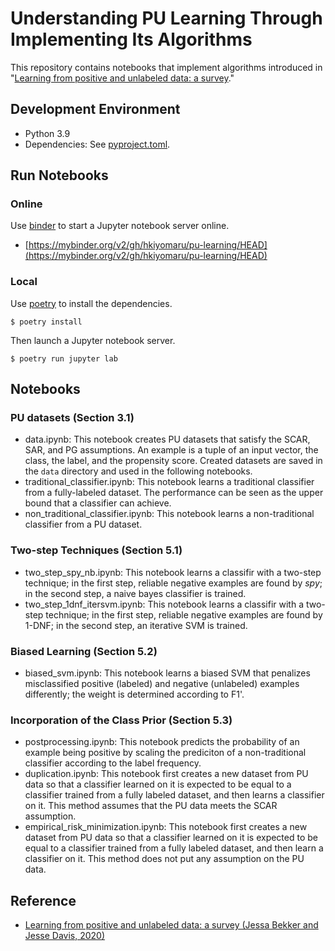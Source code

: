 # Understanding PU Learning Through Implementing Its Algorithms

This repository contains notebooks that implement algorithms introduced in "[Learning from positive and unlabeled data: a survey](https://arxiv.org/abs/1811.04820)."

## Development Environment

- Python 3.9
- Dependencies: See [pyproject.toml](./pyproject.toml).

## Run Notebooks

### Online

Use [binder](https://mybinder.org/) to start a Jupyter notebook server online.

- [https://mybinder.org/v2/gh/hkiyomaru/pu-learning/HEAD](https://mybinder.org/v2/gh/hkiyomaru/pu-learning/HEAD)

### Local

Use [poetry](https://python-poetry.org/) to install the dependencies.

```
$ poetry install
```

Then launch a Jupyter notebook server.

```
$ poetry run jupyter lab
```

## Notebooks

### PU datasets (Section 3.1)

- data.ipynb: This notebook creates PU datasets that satisfy the SCAR, SAR, and PG assumptions. An example is a tuple of an input vector, the class, the label, and the propensity score. Created datasets are saved in the `data` directory and used in the following notebooks.
- traditional_classifier.ipynb: This notebook learns a traditional classifier from a fully-labeled dataset. The performance can be seen as the upper bound that a classifier can achieve.
- non_traditional_classifier.ipynb: This notebook learns a non-traditional classifier from a PU dataset.

### Two-step Techniques (Section 5.1)

- two_step_spy_nb.ipynb: This notebook learns a classifir with a two-step technique; in the first step, reliable negative examples are found by *spy*; in the second step, a naive bayes classifier is trained.
- two_step_1dnf_itersvm.ipynb: This notebook learns a classifir with a two-step technique; in the first step, reliable negative examples are found by 1-DNF; in the second step, an iterative SVM is trained.

### Biased Learning (Section 5.2)

- biased_svm.ipynb: This notebook learns a biased SVM that penalizes misclassified positive (labeled) and negative (unlabeled) examples differently; the weight is determined according to F1'.

### Incorporation of the Class Prior (Section 5.3)

- postprocessing.ipynb: This notebook predicts the probability of an example being positive by scaling the prediciton of a non-traditional classifier according to the label frequency.
- duplication.ipynb: This notebook first creates a new dataset from PU data so that a classifier learned on it is expected to be equal to a classifier trained from a fully labeled dataset, and then learns a classifier on it. This method assumes that the PU data meets the SCAR assumption.
- empirical_risk_minimization.ipynb: This notebook first creates a new dataset from PU data so that a classifier learned on it is expected to be equal to a classifier trained from a fully labeled dataset, and then learn a classifier on it. This method does not put any assumption on the PU data.

## Reference

- [Learning from positive and unlabeled data: a survey (Jessa Bekker and Jesse Davis, 2020)](https://arxiv.org/abs/1811.04820)
